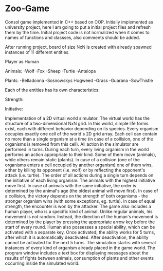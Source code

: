 # Zoo-Game
Consol game implemented in C++ based on OOP. 
Initially implemented as university project, here I am going to put a initial project files and refresh them by the time.
Initial project code is not normalized when it comes to names of functions and classses, also comments should be added.

After running project, board of size NxN is created with already spawned instances of 11 different entities.

Player as Human

Animals:
-Wolf
-Fox
-Sheep
-Turtle
-Antelopa

Plants:
-Belladonna
-Sosnowskys Hogweed
-Grass
-Guarana
-SowThistle

Each of the entities has its own characteristics:

Strength:

Initiative:

Implementation of a 2D virtual world simulator. The virtual
world has the structure of a two-dimensional NxN grid. In this world, simple life
forms exist, each with different behavior depending on its species. Every organism  occupies exactly one cell of the world's 2D grid array. Each cell can contain no more than a single organism at a time (in case of a collision, one of the organisms is
removed from this cell).
All action in the simulator are performed in turns. During each turn, every living
organism in the world performs an action appropriate to their kind. Some of them
move (animals), while others remain static (plants). In case of a collision (one of the
organisms enters a cell occupied by another organism) one of them wins, either by killing its
opponent (i.e. wolf) or by reflecting the opponent's attack (i.e. turtle). The order of all actions
during a single turn depends on the initiative of each living organism. The animals with the
highest initiative move first. In case of animals with the same initiative, the order is
determined by the animal's age (the oldest animal will move first). In case of a collision, the
victory depends on the strength of both organisms - the stronger organism wins (with some
exceptions, eg. turtle). In case of equal strength, the encounter is won by the attacker. The
game also includes a human player, who is a specific kind of animal. Unlike regular
animals, his movement is not random. Instead, the direction of the human's movement is
determined by the player by pressing the appropriate arrow key before the start of every
round. Human also possesses a special ability,
which can be activated with a separate key. Once activated, the ability works for 5 turns,
after which it is automatically deactivated. After deactivation, the ability cannot be activated
for the next 5 turns. The simulation startrs with several instances of every kind of
organism already placed in the game world. The program window includes a text box
for displaying messages about the results of fights between animals, consumption of plants
and other events occurring inside the simulated world.

